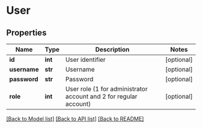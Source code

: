 # User

## Properties
Name | Type | Description | Notes
------------ | ------------- | ------------- | -------------
**id** | **int** | User identifier | [optional] 
**username** | **str** | Username | [optional] 
**password** | **str** | Password | [optional] 
**role** | **int** | User role (1 for administrator account and 2 for regular account) | [optional] 

[[Back to Model list]](../README.md#documentation-for-models) [[Back to API list]](../README.md#documentation-for-api-endpoints) [[Back to README]](../README.md)


